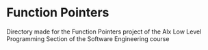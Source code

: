 # Function Pointers

Directory made for the Function Pointers project of the Alx Low Level Programming Section of the Software Engineering course